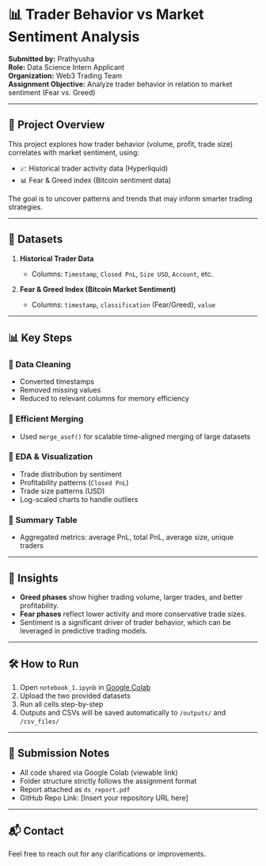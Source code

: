 # 📊 Trader Behavior vs Market Sentiment Analysis

**Submitted by:** Prathyusha  
**Role:** Data Science Intern Applicant  
**Organization:** Web3 Trading Team  
**Assignment Objective:** Analyze trader behavior in relation to market sentiment (Fear vs. Greed)

---

## 🧠 Project Overview

This project explores how trader behavior (volume, profit, trade size) correlates with market sentiment, using:

- 📈 Historical trader activity data (Hyperliquid)
- 📊 Fear & Greed index (Bitcoin sentiment data)

The goal is to uncover patterns and trends that may inform smarter trading strategies.

---

## 📁 Datasets

1. **Historical Trader Data**  
   - Columns: `Timestamp`, `Closed PnL`, `Size USD`, `Account`, etc.

2. **Fear & Greed Index (Bitcoin Market Sentiment)**  
   - Columns: `timestamp`, `classification` (Fear/Greed), `value`

---

## 📊 Key Steps

### 🔹 Data Cleaning
- Converted timestamps  
- Removed missing values  
- Reduced to relevant columns for memory efficiency  

### 🔹 Efficient Merging
- Used `merge_asof()` for scalable time-aligned merging of large datasets  

### 🔹 EDA & Visualization
- Trade distribution by sentiment  
- Profitability patterns (`Closed PnL`)  
- Trade size patterns (USD)  
- Log-scaled charts to handle outliers  

### 🔹 Summary Table
- Aggregated metrics: average PnL, total PnL, average size, unique traders  

---

## 📌 Insights

- **Greed phases** show higher trading volume, larger trades, and better profitability.  
- **Fear phases** reflect lower activity and more conservative trade sizes.  
- Sentiment is a significant driver of trader behavior, which can be leveraged in predictive trading models.

---

## 🛠️ How to Run

1. Open `notebook_1.ipynb` in [Google Colab](https://colab.research.google.com/)  
2. Upload the two provided datasets  
3. Run all cells step-by-step  
4. Outputs and CSVs will be saved automatically to `/outputs/` and `/csv_files/`

---

## 📎 Submission Notes

- All code shared via Google Colab (viewable link)  
- Folder structure strictly follows the assignment format  
- Report attached as `ds_report.pdf`  
- GitHub Repo Link: [Insert your repository URL here]

---

## 📬 Contact

Feel free to reach out for any clarifications or improvements.
